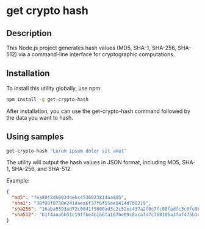 # get crypto hash

## Description

This Node.js project generates hash values (MD5, SHA-1, SHA-256, SHA-512) via a command-line interface for cryptographic computations.

## Installation

To install this utility globally, use npm:

```sh
npm install -g get-crypto-hash
```

After installation, you can use the get-crypto-hash command followed by the data you want to hash.

## Using samples

```sh
get-crypto-hash "Lorem ipsum dolor sit amet"
```

The utility will output the hash values in JSON format, including MD5, SHA-1, SHA-256, and SHA-512.

Example:

```json
{
  "md5": "fea80f2db003d4ebc4536023814aa885",
  "sha1": "38f00f8738e241daea6f37f6f55ae8414d7b0219",
  "sha256": "16aba5393ad72c0041f5600ad3c2c52ec437a2f0c7fc08fadfc3c0fe9641d7a3",
  "sha512": "b1f4aaa6b51c19ffbe4b1b6fa107be09c8acafd7c768106a3faf475b1e27a940d3c075fda671eadf46c68f93d7eabcf604bcbf7055da0dc4eae6743607a2fc3f"
}
```